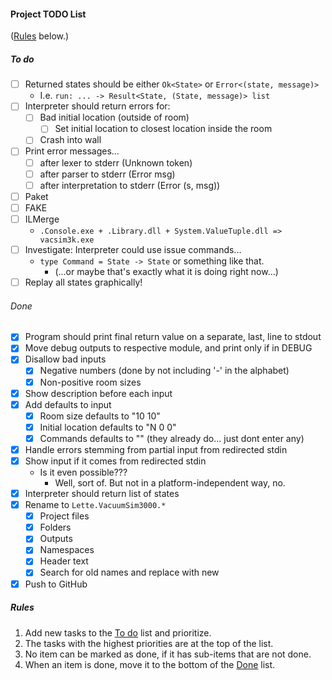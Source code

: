 #### Project TODO List

([Rules](#rules) below.)

##### To do

- [ ] Returned states should be either `Ok<State>` or `Error<(state, message)>`
  * I.e. `run: ... -> Result<State, (State, message)> list`
- [ ] Interpreter should return errors for:
  - [ ] Bad initial location (outside of room)
    - [ ] Set initial location to closest location inside the room
  - [ ] Crash into wall
- [ ] Print error messages...
  - [ ] after lexer to stderr (Unknown token)
  - [ ] after parser to stderr (Error msg)
  - [ ] after interpretation to stderr (Error (s, msg))
- [ ] Paket
- [ ] FAKE
- [ ] ILMerge
  * `.Console.exe + .Library.dll + System.ValueTuple.dll => vacsim3k.exe`
- [ ] Investigate: Interpreter could use issue commands...
  * `type Command = State -> State` or something like that.
    * (...or maybe that's exactly what it is doing right now...)
- [ ] Replay all states graphically!

###### Done

- [x] Program should print final return value on a separate, last, line to stdout
- [x] Move debug outputs to respective module, and print only if in DEBUG
- [x] Disallow bad inputs
  - [x] Negative numbers (done by not including '-' in the alphabet)
  - [x] Non-positive room sizes
- [x] Show description before each input
- [x] Add defaults to input
  - [x] Room size defaults to "10 10"
  - [x] Initial location defaults to "N 0 0"
  - [x] Commands defaults to "" (they already do... just dont enter any)
- [x] Handle errors stemming from partial input from redirected stdin
- [x] Show input if it comes from redirected stdin
  * Is it even possible???
    * Well, sort of. But not in a platform-independent way, no.
- [x] Interpreter should return list of states
- [x] Rename to `Lette.VacuumSim3000.*`
  - [x] Project files
  - [x] Folders
  - [x] Outputs
  - [x] Namespaces
  - [x] Header text
  - [x] Search for old names and replace with new
- [x] Push to GitHub

##### Rules

1. Add new tasks to the [To do](#to-do) list and prioritize.
1. The tasks with the highest priorities are at the top of the list.
1. No item can be marked as done, if it has sub-items that are not done.
1. When an item is done, move it to the bottom of the [Done](#done) list.
